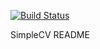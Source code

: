 [![Build Status](https://travis-ci.org/LiMuBei/SimpleCV.svg?branch=develop)](https://travis-ci.org/LiMuBei/SimpleCV)

SimpleCV README